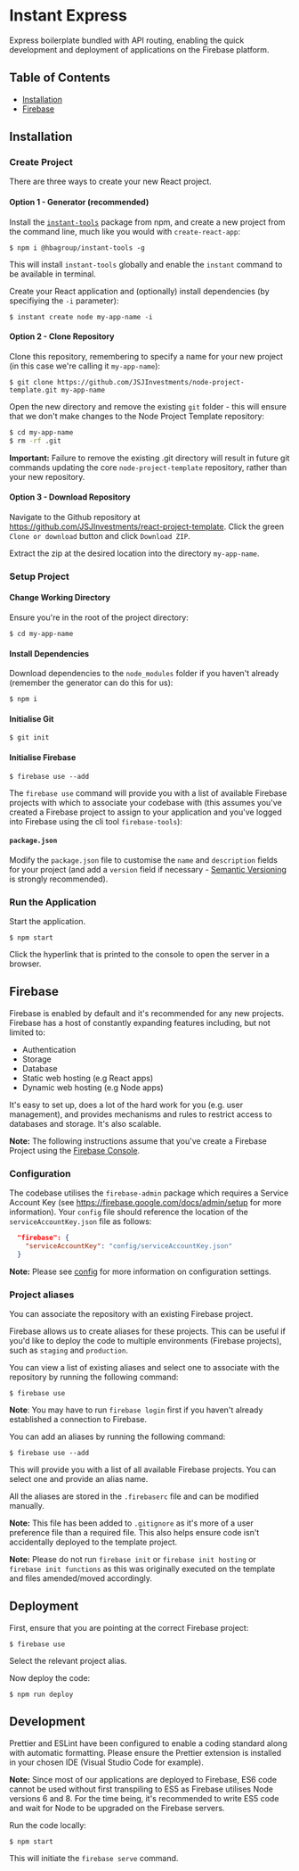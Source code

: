 # Instant Express

Express boilerplate bundled with API routing, enabling the quick development and deployment of applications on the Firebase platform.

## Table of Contents

- [Installation](#installation)
- [Firebase](#firebase)

## Installation

### Create Project

There are three ways to create your new React project.

#### Option 1 - Generator (recommended)

Install the [`instant-tools`](https://www.npmjs.com/package/@hbagroup/instant-tools) package from npm, and create a new project from the command line, much like you would with `create-react-app`:

`$ npm i @hbagroup/instant-tools -g`

This will install `instant-tools` globally and enable the `instant` command to be available in terminal.

Create your React application and (optionally) install dependencies (by specifiying the `-i` parameter):

`$ instant create node my-app-name -i`

#### Option 2 - Clone Repository

Clone this repository, remembering to specify a name for your new project (in this case we're calling it `my-app-name`):

`$ git clone https://github.com/JSJInvestments/node-project-template.git my-app-name`

Open the new directory and remove the existing `git` folder - this will ensure that we don't make changes to the Node Project Template repository:

```bash
$ cd my-app-name
$ rm -rf .git
```

**Important:** Failure to remove the existing .git directory will result in future git commands updating the core `node-project-template` repository, rather than your new repository.

#### Option 3 - Download Repository

Navigate to the Github repository at https://github.com/JSJInvestments/react-project-template. Click the green `Clone or download` button and click `Download ZIP`.

Extract the zip at the desired location into the directory `my-app-name`.

### Setup Project

#### Change Working Directory

Ensure you're in the root of the project directory:

`$ cd my-app-name`

#### Install Dependencies

Download dependencies to the `node_modules` folder if you haven't already (remember the generator can do this for us):

`$ npm i`

#### Initialise Git

`$ git init`

#### Initialise Firebase

`$ firebase use --add`

The `firebase use` command will provide you with a list of available Firebase projects with which to associate your codebase with (this assumes you've created a Firebase project to assign to your application and you've logged into Firebase using the cli tool `firebase-tools`):

#### `package.json`

Modify the `package.json` file to customise the `name` and `description` fields for your project (and add a `version` field if necessary - [Semantic Versioning](https://semver.org/) is strongly recommended).

### Run the Application

Start the application.

`$ npm start`

Click the hyperlink that is printed to the console to open the server in a browser.

## Firebase

Firebase is enabled by default and it's recommended for any new projects. Firebase has a host of constantly expanding features including, but not limited to:

- Authentication
- Storage
- Database
- Static web hosting (e.g React apps)
- Dynamic web hosting (e.g Node apps)

It's easy to set up, does a lot of the hard work for you (e.g. user management), and provides mechanisms and rules to restrict access to databases and storage. It's also scalable.

**Note:** The following instructions assume that you've create a Firebase Project using the [Firebase Console](https://console.firebase.google.com/).

### Configuration

The codebase utilises the `firebase-admin` package which requires a Service Account Key (see https://firebase.google.com/docs/admin/setup for more information). Your `config` file should reference the location of the `serviceAccountKey.json` file as follows:

```json
  "firebase": {
    "serviceAccountKey": "config/serviceAccountKey.json"
  }
```

**Note:** Please see [config](#config) for more information on configuration settings.

### Project aliases

You can associate the repository with an existing Firebase project.

Firebase allows us to create aliases for these projects. This can be useful if you'd like to deploy the code to multiple environments (Firebase projects), such as `staging` and `production`.

You can view a list of existing aliases and select one to associate with the repository by running the following command:

`$ firebase use`

**Note**: You may have to run `firebase login` first if you haven't already established a connection to Firebase.

You can add an aliases by running the following command:

`$ firebase use --add`

This will provide you with a list of all available Firebase projects. You can select one and provide an alias name.

All the aliases are stored in the `.firebaserc` file and can be modified manually.

**Note:** This file has been added to `.gitignore` as it's more of a user preference file than a required file. This also helps ensure code isn't accidentally deployed to the template project.

**Note:** Please do not run `firebase init` or `firebase init hosting` or `firebase init functions` as this was originally executed on the template and files amended/moved accordingly.

## Deployment

First, ensure that you are pointing at the correct Firebase project:

`$ firebase use`

Select the relevant project alias.

Now deploy the code:

`$ npm run deploy`

## Development

Prettier and ESLint have been configured to enable a coding standard along with automatic formatting. Please ensure the Prettier extension is installed in your chosen IDE (Visual Studio Code for example).

**Note:** Since most of our applications are deployed to Firebase, ES6 code cannot be used without first transpiling to ES5 as Firebase utilises Node versions 6 and 8. For the time being, it's recommended to write ES5 code and wait for Node to be upgraded on the Firebase servers.

Run the code locally:

`$ npm start`

This will initiate the `firebase serve` command.
